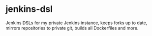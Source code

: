 # jenkins-dsl
Jenkins DSLs for my private Jenkins instance, keeps forks up to date, mirrors repositories to private git, builds all Dockerfiles and more.
